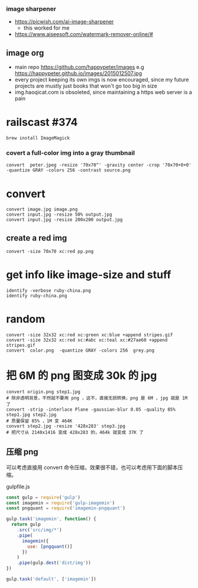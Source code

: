 ### image sharpener
- https://picwish.com/ai-image-sharpener
  - this worked for me
- https://www.aiseesoft.com/watermark-remover-online/#
## image org

- main repo https://github.com/happypeter/images e.g https://happypeter.github.io/images/2015012507.jpg
- every project keeping its own imgs is now encouraged, since my future projects are mustly just books that won't go too big in size
- img.haoqicat.com is obsoleted, since maintaining a https web server is a pain

# railscast #374

```
brew install ImageMagick
```

### covert a full-color img into a gray thumbnail

    convert  peter.jpeg -resize '70x70^' -gravity center -crop '70x70+0+0' -quantize GRAY -colors 256 -contrast source.png

# convert

    convert image.jpg image.png
    convert input.jpg -resize 50% output.jpg
    convert input.jpg -resize 200x200 output.jpg

## create a red img

    convert -size 70x70 xc:red pp.png

# get info like image-size and stuff

    identify -verbose ruby-china.png
    identify ruby-china.png

# random

    convert -size 32x32 xc:red xc:green xc:blue +append stripes.gif
    convert -size 32x32 xc:red xc:#abc xc:teal xc:#27ae60 +append stripes.gif
    convert  color.png  -quantize GRAY -colors 256  grey.png

# 把 6M 的 png 图变成 30k 的 jpg

```
convert origin.png step1.jpg
# 除非透明背景，不然就不要用 png ，这不，直接无损转换，png 是 6M ，jpg 就是 1M 了
convert -strip -interlace Plane -gaussian-blur 0.05 -quality 85% step1.jpg step2.jpg
# 质量保留 85% ，1M 变 464K
convert step2.jpg -resize '428x283' step3.jpg
# 把尺寸从 2140x1416 变成 428x283 的，464k 就变成 37K 了
```


## 压缩 png

可以考虑直接用 convert 命令压缩，效果很不错，也可以考虑用下面的脚本压缩。

gulpfile.js

```js
const gulp = require('gulp')
const imagemin = require('gulp-imagemin')
const pngquant = require('imagemin-pngquant')

gulp.task('imagemin', function() {
  return gulp
    .src('src/img/*')
    .pipe(
      imagemin({
        use: [pngquant()]
      })
    )
    .pipe(gulp.dest('dist/img'))
})

gulp.task('default', ['imagemin'])
```
